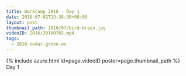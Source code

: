 ```yaml
---
title: Workcamp 2016 - Day 1
date: 2016-07-02T23:38:30+00:00
layout: post
thumbnail_path: 2016/07/bird-brain.jpg
videoID: 2016/20160702.mp4
tags:
  - 2016-cedar-grove-wv
---
```

{% include azure.html id=page.videoID poster=page.thumbnail_path %}
Day 1